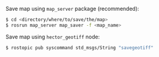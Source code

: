 Save map using `map_server` package (recommended):

```bash
$ cd <directory/where/to/save/the/map>
$ rosrun map_server map_saver -f <map_name>
```

Save map using `hector_geotiff` node:

```bash
$ rostopic pub syscommand std_msgs/String "savegeotiff"
```
